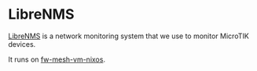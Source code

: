 # LibreNMS

[LibreNMS](https://www.librenms.org/) is a network monitoring system that we use to monitor MicroTIK devices.

It runs on [fw-mesh-vm-nixos](../networking/servers/fw-mesh-vm-nixos.md).

